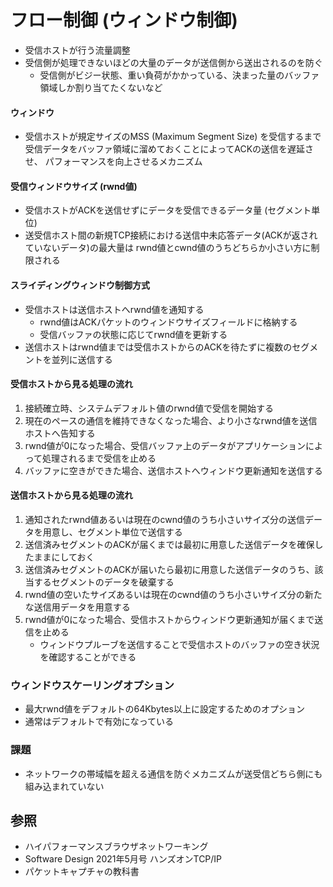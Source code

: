 # フロー制御 (ウィンドウ制御)
- 受信ホストが行う流量調整
- 受信側が処理できないほどの大量のデータが送信側から送出されるのを防ぐ
  - 受信側がビジー状態、重い負荷がかかっている、決まった量のバッファ領域しか割り当てたくないなど

#### ウィンドウ
- 受信ホストが規定サイズのMSS (Maximum Segment Size) を受信するまで
  受信データをバッファ領域に溜めておくことによってACKの送信を遅延させ、
  パフォーマンスを向上させるメカニズム

#### 受信ウィンドウサイズ (rwnd値)
- 受信ホストがACKを送信せずにデータを受信できるデータ量 (セグメント単位)
- 送受信ホスト間の新規TCP接続における送信中未応答データ(ACKが返されていないデータ)の最大量は
  rwnd値とcwnd値のうちどちらか小さい方に制限される

#### スライディングウィンドウ制御方式
- 受信ホストは送信ホストへrwnd値を通知する
  - rwnd値はACKパケットのウィンドウサイズフィールドに格納する
  - 受信バッファの状態に応じてrwnd値を更新する
- 送信ホストはrwnd値までは受信ホストからのACKを待たずに複数のセグメントを並列に送信する

#### 受信ホストから見る処理の流れ
1. 接続確立時、システムデフォルト値のrwnd値で受信を開始する
2. 現在のペースの通信を維持できなくなった場合、より小さなrwnd値を送信ホストへ告知する
3. rwnd値が0になった場合、受信バッファ上のデータがアプリケーションによって処理されるまで受信を止める
4. バッファに空きができた場合、送信ホストへウィンドウ更新通知を送信する

#### 送信ホストから見る処理の流れ
1. 通知されたrwnd値あるいは現在のcwnd値のうち小さいサイズ分の送信データを用意し、セグメント単位で送信する
2. 送信済みセグメントのACKが届くまでは最初に用意した送信データを確保したままにしておく
3. 送信済みセグメントのACKが届いたら最初に用意した送信データのうち、該当するセグメントのデータを破棄する
4. rwnd値の空いたサイズあるいは現在のcwnd値のうち小さいサイズ分の新たな送信用データを用意する
5. rwnd値が0になった場合、受信ホストからウィンドウ更新通知が届くまで送信を止める
    - ウィンドウプルーブを送信することで受信ホストのバッファの空き状況を確認することができる

### ウィンドウスケーリングオプション
- 最大rwnd値をデフォルトの64Kbytes以上に設定するためのオプション
- 通常はデフォルトで有効になっている

### 課題
- ネットワークの帯域幅を超える通信を防ぐメカニズムが送受信どちら側にも組み込まれていない

## 参照
- ハイパフォーマンスブラウザネットワーキング
- Software Design 2021年5月号 ハンズオンTCP/IP
- パケットキャプチャの教科書

